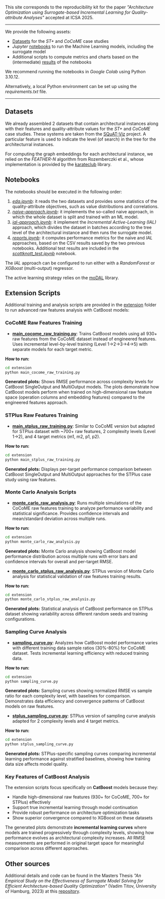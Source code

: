 This site corresponds to the reproducibility kit for the paper *"Architecture Optimization using Surrogate-based Incremental Learning for Quality-attribute Analyses"* accepted at ICSA 2025.

---

We provide the following assets:
* [Datasets](https://github.com/andresdp/architecture-surrogates/tree/main/datasets) for the *ST+* and *CoCoME* case studies
* *Jupyter* [notebooks](https://github.com/andresdp/architecture-surrogates/tree/main/notebooks) to run the Machine Learning models, including the surrogate model
* Additional scripts to compute metrics and charts based on the (intermediate) [results](https://github.com/andresdp/architecture-surrogates/tree/main/results) of the notebooks

We recommend running the notebooks in *Google Colab* using Python 3.10.12.

Alternatively, a local Python environment can be set up using the *requirements.txt* file.

----

## Datasets
We already assembled 2 datasets that contain architectural instances along with their features and quality-attribute values for the *ST+* and *CoCoME* case studies.
These systems are taken from the [SQuAT-Viz](https://github.com/SQuAT-Team/squat-vis) project. A particular feature is used to indicate the level (of search) in the tree for the architecturral instances.

For computing the graph embeddings for each architectural instance, we relied on the *FEATHER-N* algorithm from Rozemberczki et al., whose implementation is provided by the [karateclub](https://github.com/benedekrozemberczki/karateclub/tree/master) library.

## Notebooks
The notebooks should be executed in the following order:
1. *[eda.ipynb](https://github.com/andresdp/architecture-surrogates/blob/main/notebooks/eda.ipynb)*: it reads the two datasets and provides some statistics of the quality-attribute objectives, such as value distributions and correlations.
2. *[naive-approach.ipynb](https://github.com/andresdp/architecture-surrogates/blob/main/notebooks/naive-approach.ipynb)*: it implements the so-called naive approach, in which the whole dataset is split and trained with an ML model.
3. *[ial-approach.ipynb](https://github.com/andresdp/architecture-surrogates/blob/main/notebooks/ial-approach.ipynb)*: it implement the *Incremental Active-Learning (IAL)* approach, which divides the dataset in batches according to the tree level of the architectural instance and then runs the surrogate model.
4. *[reports.ipynb](https://github.com/andresdp/architecture-surrogates/blob/main/notebooks/reports.ipynb)*: it computes performance metrics for the naive and *IAL* approaches, based on the CSV results saved by the two previous notebooks. Additional test results are included in the *[scottknott_test.ipynb](https://github.com/andresdp/architecture-surrogates/blob/main/notebooks/scottknott_test.ipynb)* notebook.

The *IAL* approach can be configured to run either with a *RandomForest* or *XGBoost* (multi-output) regressor.

The active learning strategy relies on the [moDAL](https://github.com/modAL-python/modAL) library.

## Extension Scripts
Additional training and analysis scripts are provided in the [extension](https://github.com/andresdp/architecture-surrogates/tree/main/extension) folder to run advanced raw features analysis with CatBoost models:

### CoCoME Raw Features Training
- **[main_cocome_raw_training.py](https://github.com/andresdp/architecture-surrogates/blob/main/extension/main_cocome_raw_training.py)**: Trains CatBoost models using all 930+ raw features from the CoCoME dataset instead of engineered features. Uses incremental level-by-level training (Level 1→2→3→4→5) with separate models for each target metric.

**How to run:**
```bash
cd extension
python main_cocome_raw_training.py
```

**Generated plots:** Shows RMSE performance across complexity levels for CatBoost SingleOutput and MultiOutput models. The plots demonstrate how CatBoost models perform when trained on high-dimensional raw feature space (operation columns and embedding features) compared to the engineered features approach.

### STPlus Raw Features Training  
- **[main_stplus_raw_training.py](https://github.com/andresdp/architecture-surrogates/blob/main/extension/main_stplus_raw_training.py)**: Similar to CoCoME version but adapted for STPlus dataset with ~700+ raw features, 2 complexity levels (Level 1→2), and 4 target metrics (m1, m2, p1, p2).

**How to run:**
```bash
cd extension
python main_stplus_raw_training.py
```

**Generated plots:** Displays per-target performance comparison between CatBoost SingleOutput and MultiOutput approaches for the STPlus case study using raw features.

### Monte Carlo Analysis Scripts
- **[monte_carlo_raw_analysis.py](https://github.com/andresdp/architecture-surrogates/blob/main/extension/monte_carlo_raw_analysis.py)**: Runs multiple simulations of the CoCoME raw features training to analyze performance variability and statistical significance. Provides confidence intervals and mean/standard deviation across multiple runs.

**How to run:**
```bash
cd extension
python monte_carlo_raw_analysis.py
```

**Generated plots:** Monte Carlo analysis showing CatBoost model performance distribution across multiple runs with error bars and confidence intervals for overall and per-target RMSE.

- **[monte_carlo_stplus_raw_analysis.py](https://github.com/andresdp/architecture-surrogates/blob/main/extension/monte_carlo_stplus_raw_analysis.py)**: STPlus version of Monte Carlo analysis for statistical validation of raw features training results.

**How to run:**
```bash
cd extension
python monte_carlo_stplus_raw_analysis.py
```

**Generated plots:** Statistical analysis of CatBoost performance on STPlus dataset showing variability across different random seeds and training configurations.

### Sampling Curve Analysis
- **[sampling_curve.py](https://github.com/andresdp/architecture-surrogates/blob/main/extension/sampling_curve.py)**: Analyzes how CatBoost model performance varies with different training data sample ratios (30%-80%) for CoCoME dataset. Tests incremental learning efficiency with reduced training data.

**How to run:**
```bash
cd extension
python sampling_curve.py
```

**Generated plots:** Sampling curves showing normalized RMSE vs sample ratio for each complexity level, with baselines for comparison. Demonstrates data efficiency and convergence patterns of CatBoost models on raw features.

- **[stplus_sampling_curve.py](https://github.com/andresdp/architecture-surrogates/blob/main/extension/stplus_sampling_curve.py)**: STPlus version of sampling curve analysis adapted for 2 complexity levels and 4 target metrics.

**How to run:**
```bash
cd extension
python stplus_sampling_curve.py
```

**Generated plots:** STPlus-specific sampling curves comparing incremental learning performance against stratified baselines, showing how training data size affects model quality.

### Key Features of CatBoost Analysis
The extension scripts focus specifically on **CatBoost** models because they:
- Handle high-dimensional raw features (930+ for CoCoME, 700+ for STPlus) effectively
- Support true incremental learning through model continuation  
- Provide robust performance on architecture optimization tasks
- Show superior convergence compared to XGBoost on these datasets

The generated plots demonstrate **incremental learning curves** where models are trained progressively through complexity levels, showing how performance evolves as architectural complexity increases. All RMSE measurements are performed in original target space for meaningful comparison across different approaches.

## Other sources
Additional details and code can be found in the Masters Thesis *"An Empirical Study on the Effectiveness of Surrogate Model Solving for Efficient Architecture-based Quality Optimization"* (Vadim Titov, University of Hamburg, 2023) at this [repository](https://git.informatik.uni-hamburg.de/6titov/masters-thesis).
